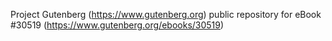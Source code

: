 Project Gutenberg (https://www.gutenberg.org) public repository for eBook #30519 (https://www.gutenberg.org/ebooks/30519)
